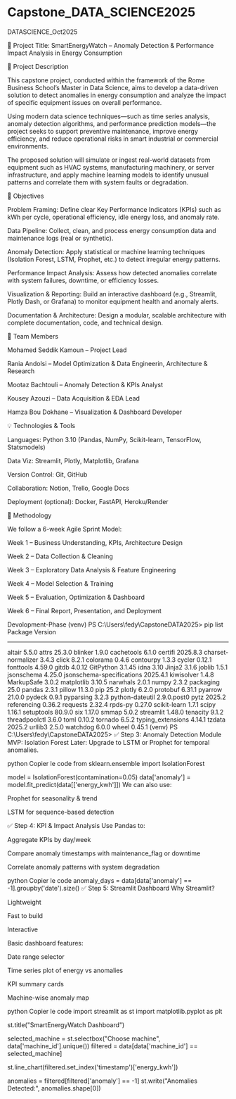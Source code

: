 # Capstone_DATA_SCIENCE2025
DATASCIENCE_Oct2025

🧠 Project Title: SmartEnergyWatch – Anomaly Detection & Performance Impact Analysis in Energy Consumption

📌 Project Description

This capstone project, conducted within the framework of the Rome Business School’s Master in Data Science, aims to develop a data-driven solution to detect anomalies in energy consumption and analyze the impact of specific equipment issues on overall performance.

Using modern data science techniques—such as time series analysis, anomaly detection algorithms, and performance prediction models—the project seeks to support preventive maintenance, improve energy efficiency, and reduce operational risks in smart industrial or commercial environments.

The proposed solution will simulate or ingest real-world datasets from equipment such as HVAC systems, manufacturing machinery, or server infrastructure, and apply machine learning models to identify unusual patterns and correlate them with system faults or degradation.

🎯 Objectives

Problem Framing: Define clear Key Performance Indicators (KPIs) such as kWh per cycle, operational efficiency, idle energy loss, and anomaly rate.

Data Pipeline: Collect, clean, and process energy consumption data and maintenance logs (real or synthetic).

Anomaly Detection: Apply statistical or machine learning techniques (Isolation Forest, LSTM, Prophet, etc.) to detect irregular energy patterns.

Performance Impact Analysis: Assess how detected anomalies correlate with system failures, downtime, or efficiency losses.

Visualization & Reporting: Build an interactive dashboard (e.g., Streamlit, Plotly Dash, or Grafana) to monitor equipment health and anomaly alerts.

Documentation & Architecture: Design a modular, scalable architecture with complete documentation, code, and technical design.

🧩 Team Members

Mohamed Seddik Kamoun – Project Lead 

Rania Andolsi – Model Optimization & Data Engineerin, Architecture & Research

Mootaz Bachtouli – Anomaly Detection & KPIs Analyst

Kousey Azouzi – Data Acquisition & EDA Lead

Hamza Bou Dokhane – Visualization & Dashboard Developer

💡 Technologies & Tools

Languages: Python 3.10 (Pandas, NumPy, Scikit-learn, TensorFlow, Statsmodels)

Data Viz: Streamlit, Plotly, Matplotlib, Grafana

Version Control: Git, GitHub

Collaboration: Notion, Trello, Google Docs

Deployment (optional): Docker, FastAPI, Heroku/Render

🧭 Methodology

We follow a 6-week Agile Sprint Model:

Week 1 – Business Understanding, KPIs, Architecture Design

Week 2 – Data Collection & Cleaning

Week 3 – Exploratory Data Analysis & Feature Engineering

Week 4 – Model Selection & Training

Week 5 – Evaluation, Optimization & Dashboard

Week 6 – Final Report, Presentation, and Deployment


Devolopment-Phase
(venv) PS C:\Users\fedy\CapstoneDATA2025> pip list
Package                   Version
------------------------- -----------
altair                    5.5.0
attrs                     25.3.0
blinker                   1.9.0
cachetools                6.1.0
certifi                   2025.8.3
charset-normalizer        3.4.3
click                     8.2.1
colorama                  0.4.6
contourpy                 1.3.3
cycler                    0.12.1
fonttools                 4.59.0
gitdb                     4.0.12
GitPython                 3.1.45
idna                      3.10
Jinja2                    3.1.6
joblib                    1.5.1
jsonschema                4.25.0
jsonschema-specifications 2025.4.1
kiwisolver                1.4.8
MarkupSafe                3.0.2
matplotlib                3.10.5
narwhals                  2.0.1
numpy                     2.3.2
packaging                 25.0
pandas                    2.3.1
pillow                    11.3.0
pip                       25.2
plotly                    6.2.0
protobuf                  6.31.1
pyarrow                   21.0.0
pydeck                    0.9.1
pyparsing                 3.2.3
python-dateutil           2.9.0.post0
pytz                      2025.2
referencing               0.36.2
requests                  2.32.4
rpds-py                   0.27.0
scikit-learn              1.7.1
scipy                     1.16.1
setuptools                80.9.0
six                       1.17.0
smmap                     5.0.2
streamlit                 1.48.0
tenacity                  9.1.2
threadpoolctl             3.6.0
toml                      0.10.2
tornado                   6.5.2
typing_extensions         4.14.1
tzdata                    2025.2
urllib3                   2.5.0
watchdog                  6.0.0
wheel                     0.45.1
(venv) PS C:\Users\fedy\CapstoneDATA2025> 
✅ Step 3: Anomaly Detection Module
MVP: Isolation Forest
Later: Upgrade to LSTM or Prophet for temporal anomalies.

python
Copier le code
from sklearn.ensemble import IsolationForest

model = IsolationForest(contamination=0.05)
data['anomaly'] = model.fit_predict(data[['energy_kwh']])
We can also use:

Prophet for seasonality & trend

LSTM for sequence-based detection

✅ Step 4: KPI & Impact Analysis
Use Pandas to:

Aggregate KPIs by day/week

Compare anomaly timestamps with maintenance_flag or downtime

Correlate anomaly patterns with system degradation

python
Copier le code
anomaly_days = data[data['anomaly'] == -1].groupby('date').size()
✅ Step 5: Streamlit Dashboard
Why Streamlit?

Lightweight

Fast to build

Interactive

Basic dashboard features:

Date range selector

Time series plot of energy vs anomalies

KPI summary cards

Machine-wise anomaly map

python
Copier le code
import streamlit as st
import matplotlib.pyplot as plt

st.title("SmartEnergyWatch Dashboard")

selected_machine = st.selectbox("Choose machine", data['machine_id'].unique())
filtered = data[data['machine_id'] == selected_machine]

st.line_chart(filtered.set_index('timestamp')['energy_kwh'])

anomalies = filtered[filtered['anomaly'] == -1]
st.write("Anomalies Detected:", anomalies.shape[0])